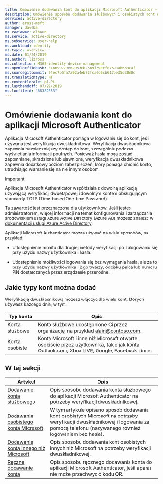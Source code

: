 ```yaml
---
title: Omówienie dodawania kont do aplikacji Microsoft Authenticator — Azure Active Directory | Microsoft Docs
description: Omówienie sposobu dodawania służbowych i osobistych kont w aplikacji Microsoft Authenticator na potrzeby weryfikacji dwuskładnikowej.
services: active-directory
author: eross-msft
manager: daveba
ms.reviewer: olhaun
ms.service: active-directory
ms.subservice: user-help
ms.workload: identity
ms.topic: overview
ms.date: 01/24/2019
ms.author: lizross
ms.collection: M365-identity-device-management
ms.openlocfilehash: d16699729e62953cb2369f39ecfe759aab663caf
ms.sourcegitcommit: 04ec7b5fa7a92a4eb72fca6c6cb617be35d30d0c
ms.translationtype: MT
ms.contentlocale: pl-PL
ms.lasthandoff: 07/22/2019
ms.locfileid: "68382653"
---
```

# <a name="overview-about-adding-accounts-to-the-microsoft-authenticator-app"></a>Omówienie dodawania kont do aplikacji Microsoft Authenticator

Aplikacja Microsoft Authenticator pomaga w logowaniu się do kont, jeśli używana jest weryfikacja dwuskładnikowa. Weryfikacja dwuskładnikowa zapewnia bezpieczniejszy dostęp do kont, szczególnie podczas wyświetlania informacji poufnych. Ponieważ hasła mogą zostać zapomniane, skradzione lub ujawnione, weryfikacja dwuskładnikowa zapewnia dodatkowy poziom zabezpieczeń, który pomaga chronić konto, utrudniając włamanie się na nie innym osobom.

> [!Important]
> Aplikacja Microsoft Authenticator współdziała z dowolną aplikacją używającą weryfikacji dwuetapowej i dowolnym kontem obsługującym standardy TOTP (Time-based One-time Password).
>
> Ta zawartość jest przeznaczona dla użytkowników. Jeśli jesteś administratorem, więcej informacji na temat konfigurowania i zarządzania środowiskiem usługi Azure Active Directory (Azure AD) możesz znaleźć w [dokumentacji usługi Azure Active Directory](https://docs.microsoft.com/azure/active-directory).

Aplikacji Microsoft Authenticator można używać na wiele sposobów, na przykład:

- Udostępnienie monitu dla drugiej metody weryfikacji po zalogowaniu się przy użyciu nazwy użytkownika i hasła.

- Udostępnienie możliwości logowania się bez wymagania hasła, ale za to przy użyciu nazwy użytkownika i jego twarzy, odcisku palca lub numeru PIN dostarczanych przez urządzenie przenośne.

## <a name="what-account-types-can-i-add"></a>Jakie typy kont można dodać

Weryfikację dwuskładnikową możesz włączyć dla wielu kont, których używasz każdego dnia, w tym:

| Typ konta | Opis |
| ------------ | ----------- |
| Konta służbowe | Konto służbowe udostępnione Ci przez organizację, na przykład alain@contoso.com. |
| Konta osobiste | Konta Microsoft i inne niż Microsoft otwarte osobiście przez użytkownika, takie jak konta Outlook.com, Xbox LIVE, Google, Facebook i inne. |

## <a name="in-this-section"></a>W tej sekcji

| Artykuł |Opis |
| ------|------------|
| [Dodawanie konta służbowego](user-help-auth-app-add-work-school-account.md) | Opis sposobu dodawania konta służbowego do aplikacji Microsoft Authenticator na potrzeby weryfikacji dwuskładnikowej. |
| [Dodawanie osobistego konta Microsoft](user-help-auth-app-add-personal-ms-account.md) | W tym artykule opisano sposób dodawania kont osobistych Microsoft na potrzeby weryfikacji dwuskładnikowej i logowania za pomocą telefonu (nazywanego również logowaniem bez hasła). |
| [Dodawanie konta innego niż Microsoft](user-help-auth-app-add-non-ms-account.md) | Opis sposobu dodawania kont osobistych innych niż Microsoft na potrzeby weryfikacji dwuskładnikowej. |
| [Ręczne dodawanie konta](user-help-auth-app-add-account-manual.md) | Opis sposobu ręcznego dodawania konta do aplikacji Microsoft Authenticator, jeśli aparat nie może przechwycić kodu QR. |
